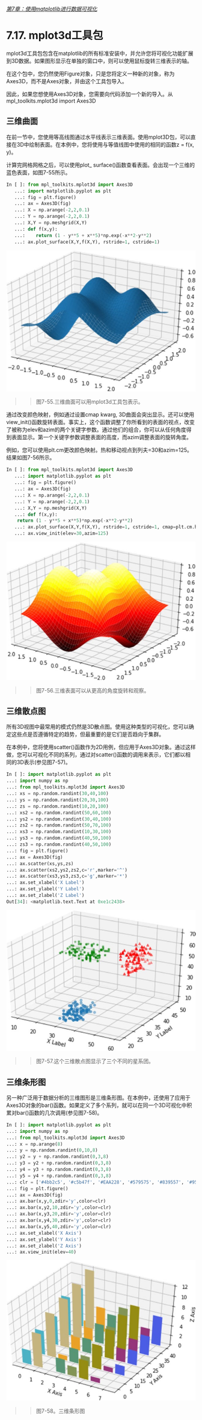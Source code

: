 
[*第7章：使用matplotlib进行数据可视化*](./README.md)


# 7.17. mplot3d工具包

mplot3d工具包包含在matplotlib的所有标准安装中，并允许您将可视化功能扩展到3D数据。如果图形显示在单独的窗口中，则可以使用鼠标旋转三维表示的轴。

在这个包中，您仍然使用Figure对象，只是您将定义一种新的对象，称为Axes3D，而不是Axes对象，并由这个工具包导入。

因此，如果您想使用Axes3D对象，您需要向代码添加一个新的导入。从mpl_toolkits.mplot3d import Axes3D

## 三维曲面

在前一节中，您使用等高线图通过水平线表示三维表面。使用mplot3D包，可以直接在3D中绘制表面。在本例中，您将使用与等值线图中使用的相同的函数z = f(x, y)。

计算完网格网格之后，可以使用plot_ surface()函数查看表面。会出现一个三维的蓝色表面，如图7-55所示。

```python
In [ ]: from mpl_toolkits.mplot3d import Axes3D
   ...: import matplotlib.pyplot as plt
   ...: fig = plt.figure()
   ...: ax = Axes3D(fig)
   ...: X = np.arange(-2,2,0.1)
   ...: Y = np.arange(-2,2,0.1)
   ...: X,Y = np.meshgrid(X,Y)
   ...: def f(x,y):
   ...:    return (1 - y**5 + x**5)*np.exp(-x**2-y**2)
   ...: ax.plot_surface(X,Y,f(X,Y), rstride=1, cstride=1)
```


![Figure 7-55](images/figure-7-55.png)
>> 图7-55.三维曲面可以用mplot3d工具包表示。

通过改变颜色映射，例如通过设置cmap kwarg, 3D曲面会突出显示。还可以使用view_init()函数旋转表面。事实上，这个函数调整了你所看到的表面的视点，改变了被称为elev和azim的两个关键字参数。通过他们的组合，你可以从任何角度得到表面显示。第一个关键字参数调整表面的高度，而azim调整表面的旋转角度。

例如，您可以使用plt.cm更改颜色映射。热和移动视点到列夫=30和azim=125。结果如图7-56所示。

```python
In [ ]: from mpl_toolkits.mplot3d import Axes3D
   ...: import matplotlib.pyplot as plt
   ...: fig = plt.figure()
   ...: ax = Axes3D(fig)
   ...: X = np.arange(-2,2,0.1)
   ...: Y = np.arange(-2,2,0.1)
   ...: X,Y = np.meshgrid(X,Y)
   ...: def f(x,y):
    return (1 - y**5 + x**5)*np.exp(-x**2-y**2)
   ...: ax.plot_surface(X,Y,f(X,Y), rstride=1, cstride=1, cmap=plt.cm.hot)
   ...: ax.view_init(elev=30,azim=125)
```

![Figure 7-56](images/figure-7-56.png)
>> 图7-56.三维表面可以从更高的角度旋转和观察。

## 三维散点图

所有3D视图中最常用的模式仍然是3D散点图。使用这种类型的可视化，您可以确定这些点是否遵循特定的趋势，但最重要的是它们是否趋向于集群。

在本例中，您将使用scatter()函数作为2D用例，但应用于Axes3D对象。通过这样做，您可以可视化不同的系列，通过对scatter()函数的调用来表示，它们都以相同的3D表示(参见图7-57)。

```python
In [ ]: import matplotlib.pyplot as plt
...: import numpy as np
...: from mpl_toolkits.mplot3d import Axes3D
...: xs = np.random.randint(30,40,100)
...: ys = np.random.randint(20,30,100)
...: zs = np.random.randint(10,20,100)
...: xs2 = np.random.randint(50,60,100)
...: ys2 = np.random.randint(30,40,100)
...: zs2 = np.random.randint(50,70,100)
...: xs3 = np.random.randint(10,30,100)
...: ys3 = np.random.randint(40,50,100)
...: zs3 = np.random.randint(40,50,100)
...: fig = plt.figure()
...: ax = Axes3D(fig)
...: ax.scatter(xs,ys,zs)
...: ax.scatter(xs2,ys2,zs2,c='r',marker='^')
...: ax.scatter(xs3,ys3,zs3,c='g',marker='*')
...: ax.set_xlabel('X Label')
...: ax.set_ylabel('Y Label')
...: ax.set_zlabel('Z Label')
Out[34]: <matplotlib.text.Text at 0xe1c2438>
```

![Figure 7-57](images/figure-7-57.png)
>> 图7-57.这个三维散点图显示了三个不同的星系团。


## 三维条形图

另一种广泛用于数据分析的三维图形是三维条形图。在本例中，还使用了应用于Axes3D对象的bar()函数。如果定义了多个系列，就可以在同一个3D可视化中积累对bar()函数的几次调用(参见图7-58)。

```python
In [ ]: import matplotlib.pyplot as plt
...: import numpy as np
...: from mpl_toolkits.mplot3d import Axes3D
...: x = np.arange(8)
...: y = np.random.randint(0,10,8)
...: y2 = y + np.random.randint(0,3,8)
...: y3 = y2 + np.random.randint(0,3,8)
...: y4 = y3 + np.random.randint(0,3,8)
...: y5 = y4 + np.random.randint(0,3,8)
...: clr = ['#4bb2c5', '#c5b47f', '#EAA228', '#579575', '#839557', '#958c12', '#953579', '#4b5de4']
...: fig = plt.figure()
...: ax = Axes3D(fig)
...: ax.bar(x,y,0,zdir='y',color=clr)
...: ax.bar(x,y2,10,zdir='y',color=clr)
...: ax.bar(x,y3,20,zdir='y',color=clr)
...: ax.bar(x,y4,30,zdir='y',color=clr)
...: ax.bar(x,y5,40,zdir='y',color=clr)
...: ax.set_xlabel('X Axis')
...: ax.set_ylabel('Y Axis')
...: ax.set_zlabel('Z Axis')
...: ax.view_init(elev=40)
```

![Figure 7-58](images/figure-7-58.png)
>> 图7-58。三维条形图

